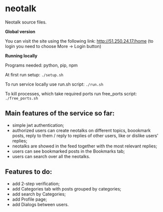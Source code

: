 # neotalk

Neotalk source files.

__Global version__

You can visit the site using the following link: http://51.250.24.17/home (to login you need to choose More -> Login button)

__Running locally__

Programs needed: python, pip, npm

At first run setup:
```./setup.sh```

To run service locally use run.sh script:
```./run.sh```

To kill processes, which take required ports run free_ports script:
```./free_ports.sh```

## Main features of the service so far:
 - simple jwt authentication;
 - authorized users can create neotalks on different topics, boookmark posts, reply to them / reply to replies of other users, like or dislike users' replies;
 - neotalks are showed in the feed together with the most relevant replies;
 - users can see bookmarked posts in the Bookmarks tab;
 - users can search over all the neotalks.

## Features to do:
 - add 2-step verification;
 - add Categories tab with posts grouped by categories;
 - add search by Categories;
 - add Profile page;
 - add Dialogs between users.
